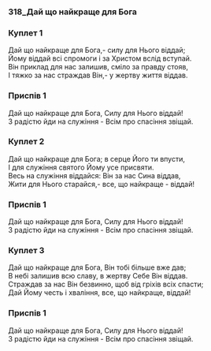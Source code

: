 ### 318_Дай що найкраще для Бога
### Куплет 1
Дай що найкраще для Бога,- силу для Нього віддай; <br/>Йому віддай всі спромоги і за Христом вслід вступай. <br/>Він приклад для нас залишив, сміло за правду стояв, <br/>І тяжко за нас страждав Він,- у жертву життя віддав.
### Приспів 1
Дай що найкраще для Бога, Силу для Нього віддай!<br/>З радістю йди на служіння - Всім про спасіння звіщай.
### Куплет 2
Дай що найкраще для Бога; в серце Його ти впусти, <br/>І для служіння святого Йому усе присвяти. <br/>Весь на служіння віддайся: Він за нас Сина віддав, <br/>Жити для Нього старайся,- все, що найкраще - віддай!
### Приспів 1
Дай що найкраще для Бога, Силу для Нього віддай!<br/>З радістю йди на служіння - Всім про спасіння звіщай.
### Куплет 3
Дай що найкраще для Бога, Він тобі більше вже дав; <br/>В небі залишив всю славу, в жертву Себе Він віддав. <br/>Страждав за нас Він безвинно, щоб від гріхів всіх спасти; <br/>Дай Йому честь і хваління, все, що найкраще, віддай!
### Приспів 1
Дай що найкраще для Бога, Силу для Нього віддай!<br/>З радістю йди на служіння - Всім про спасіння звіщай.
